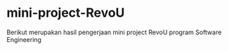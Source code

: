 # mini-project-RevoU

Berikut merupakan hasil pengerjaan mini project RevoU program Software Engineering
